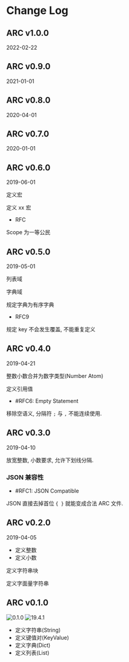 Change Log
==========

ARC v1.0.0
------------------------------------------------------------------------------------------------------------------------
2022-02-22




ARC v0.9.0
------------------------------------------------------------------------------------------------------------------------
2021-01-01




ARC v0.8.0
------------------------------------------------------------------------------------------------------------------------
2020-04-01





ARC v0.7.0
------------------------------------------------------------------------------------------------------------------------
2020-01-01




ARC v0.6.0
------------------------------------------------------------------------------------------------------------------------
2019-06-01


定义宏

定义 xx 宏

- RFC

Scope 为一等公民

ARC v0.5.0
------------------------------------------------------------------------------------------------------------------------
2019-05-01


列表域

字典域

规定字典为有序字典

- RFC9

规定 key 不会发生覆盖, 不能重复定义


ARC v0.4.0
------------------------------------------------------------------------------------------------------------------------
2019-04-21

整数小数合并为数字类型(Number Atom)

定义引用值

- #RFC6: Empty Statement

移除空语义, 分隔符 `;` 与 `,` 不能连续使用.


ARC v0.3.0
------------------------------------------------------------------------------------------------------------------------
2019-04-10

放宽整数, 小数要求, 允许下划线分隔.

### JSON 兼容性

- #RFC1: JSON Compatible

JSON 直接去掉首位 `{ }` 就能变成合法 ARC 文件.

ARC v0.2.0
------------------------------------------------------------------------------------------------------------------------
2019-04-05

- 定义整数
- 定义小数

定义字符串块


定义字面量字符串

ARC v0.1.0
------------------------------------------------------------------------------------------------------------------------
![0.1.0](https://img.shields.io/badge/Version-0.1.0-orange.svg?style=flat-square)
![19.4.1](https://img.shields.io/badge/Date-2019--04--01-FF64B4.svg?style=flat-square)

- 定义字符串(String)
- 定义键值对(KeyValue)
- 定义字典(Dict)
- 定义列表(List)